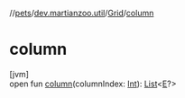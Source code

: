 //[pets](../../../index.md)/[dev.martianzoo.util](../index.md)/[Grid](index.md)/[column](column.md)

# column

[jvm]\
open fun [column](column.md)(columnIndex: [Int](https://kotlinlang.org/api/latest/jvm/stdlib/kotlin/-int/index.html)): [List](https://kotlinlang.org/api/latest/jvm/stdlib/kotlin.collections/-list/index.html)&lt;[E](index.md)?&gt;
